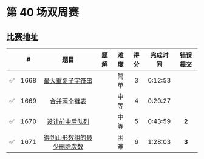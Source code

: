 # 第 40 场双周赛

## [比赛地址](https://leetcode-cn.com/contest/biweekly-contest-40/)

|  | # | 题目 | 题解 | 难度 | 得分 | 完成时间 | 错误提交 |
| :--: | -- | :--: | -- | :--: | :--: | :--: | :--: |
| ✅ | 1668 | [最大重复子字符串](https://github.com/Mathstarry/Leetcode/tree/master/problems/1668_maxRepeating) | | 简单 | 3 | 0:12:53 | |
| ✅ | 1669 | [合并两个链表](https://github.com/Mathstarry/Leetcode/tree/master/problems/1669_mergeInBetween) | | 中等 | 4 | 0:20:27 |  |
| ✅ | 1670 | [设计前中后队列](https://github.com/Mathstarry/Leetcode/tree/master/problems/1670_FrontMiddleBackQueue) | | 中等 | 5 | 0:43:59 | **2** |
| ✅ | 1671 | [得到山形数组的最少删除次数](https://github.com/Mathstarry/Leetcode/tree/master/problems/1671_minimumMountainRemovals) | | 困难 | 6 | 1:28:03 | **3** |
